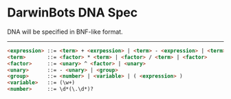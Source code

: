 # DarwinBots DNA Spec

DNA will be specified in BNF-like format.

----

```HTML
<expression> ::= <term> + <exrpession> | <term> - <expression> | <term>
<term>       ::= <factor> * <term> | <factor> / <term> | <factor>
<factor>     ::= <unary> ^ <factor> | <unary>
<unary>      ::= - <unary> | <group>
<group>      ::= <number> | <variable> | ( <expression> )
<variable>   ::= (\w+)
<number>     ::= \d*(\.\d*)?
```

